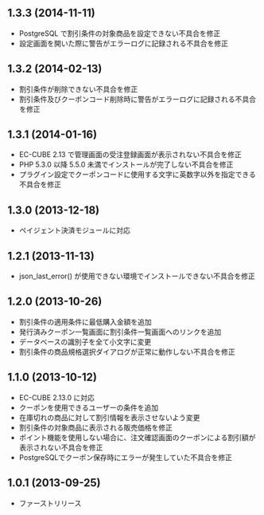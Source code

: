 ## 1.3.3 (2014-11-11)

 * PostgreSQL で割引条件の対象商品を設定できない不具合を修正
 * 設定画面を開いた際に警告がエラーログに記録される不具合を修正


## 1.3.2 (2014-02-13)

 * 割引条件が削除できない不具合を修正
 * 割引条件及びクーポンコード削除時に警告がエラーログに記録される不具合を修正


## 1.3.1 (2014-01-16)

 * EC-CUBE 2.13 で管理画面の受注登録画面が表示されない不具合を修正
 * PHP 5.3.0 以降 5.5.0 未満でインストールが完了しない不具合を修正
 * プラグイン設定でクーポンコードに使用する文字に英数字以外を指定できる不具合を修正


## 1.3.0 (2013-12-18)

 * ペイジェント決済モジュールに対応


## 1.2.1 (2013-11-13)

 * json_last_error() が使用できない環境でインストールできない不具合を修正


## 1.2.0 (2013-10-26)

 * 割引条件の適用条件に最低購入金額を追加
 * 発行済みクーポン一覧画面に割引条件一覧画面へのリンクを追加
 * データベースの識別子を全て小文字に変更
 * 割引条件の商品規格選択ダイアログが正常に動作しない不具合を修正


## 1.1.0 (2013-10-12)

 * EC-CUBE 2.13.0 に対応
 * クーポンを使用できるユーザーの条件を追加
 * 在庫切れの商品に対して割引情報を表示させないよう変更
 * 割引条件の対象商品に表示される販売価格を修正
 * ポイント機能を使用しない場合に、注文確認画面のクーポンによる割引額が表示されない不具合を修正
 * PostgreSQLでクーポン保存時にエラーが発生していた不具合を修正


## 1.0.1 (2013-09-25)

 * ファーストリリース
